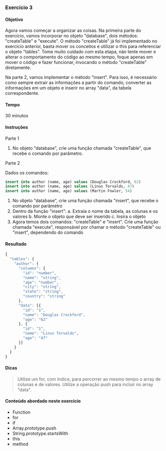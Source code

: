 ### Exercício 3

#### Objetivo
Agora vamos começar a organizar as coisas. Na primeira parte do exercício, vamos incorporar no objeto "database", dois métodos: "createTable" e "execute". O método "createTable" já foi implementado no exercício anterior, basta mover os conceitos e utilizar o this para referenciar o objeto "tables". Tome muito cuidado com esta etapa, não tente mover e alterar o comportamento do código ao mesmo tempo, foque apenas em mover o código e fazer funcionar, invocando o método "createTable" diretamente.

Na parte 2, vamos implementar o método "insert". Para isso, é necessário como sempre extrair as informações a partir do comando, converter as informações em um objeto e inserir no array "data", da tabela correspondente.

#### Tempo
30 minutos

#### Instruções

Parte 1

1. No objeto "database", crie uma função chamada "createTable", que recebe o comando por parâmetro.

Parte 2

Dados os comandos: 

```sql
insert into author (name, age) values (Douglas Crockford, 62)
insert into author (name, age) values (Linus Torvalds, 47)
insert into author (name, age) values (Martin Fowler, 54)
```

1. No objeto "database", crie uma função chamada "insert", que recebe o comando por parâmetro
2. Dentro da função "insert":
  a. Extraia o nome da tabela, as colunas e os valores
  b. Monte o objeto que deve ser inserido
  c. Insira o objeto
3. Agora temos dois comandos: "createTable" e "insert". Crie uma função chamada "execute", responsável por chamar o método "createTable" ou "insert", dependendo do comando


#### Resultado

```javascript
{
  "tables": {
    "author": {
      "columns": {
        "id": "number",
        "name": "string",
        "age": "number",
        "city": "string",
        "state": "string",
        "country": "string"
      },
      "data": [{
        "id": "1",
        "name": "Douglas Crockford",
        "age": "62"
      }, {
        "id": "1",
        "name": "Linus Torvalds",
        "age": "47"
      }]
    }
  }
}
```

#### Dicas

> Utilize um for, com índice, para percorrer ao mesmo tempo o array de colunas e de valores. Utilize a operação push para incluir no array "data".

#### Conteúdo abordado neste exercício

* Function
* for
* if
* Array.prototype.push
* String.prototype.startsWith
* this
* method